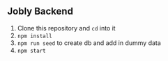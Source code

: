 ## Jobly Backend

1.  Clone this repository and `cd` into it
2.  `npm install`
3.  `npm run seed` to create db and add in dummy data
4.  `npm start`
